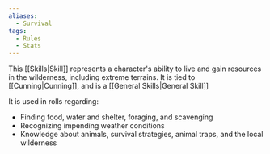 ```yaml
---
aliases:
  - Survival
tags:
  - Rules
  - Stats
---
```

This [[Skills|Skill]] represents a character's ability to live and gain resources in the wilderness, including extreme terrains. It is tied to [[Cunning|Cunning]], and is a [[General Skills|General Skill]]

It is used in rolls regarding:
- Finding food, water and shelter, foraging, and scavenging
- Recognizing impending weather conditions
- Knowledge about animals, survival strategies, animal traps, and the local wilderness